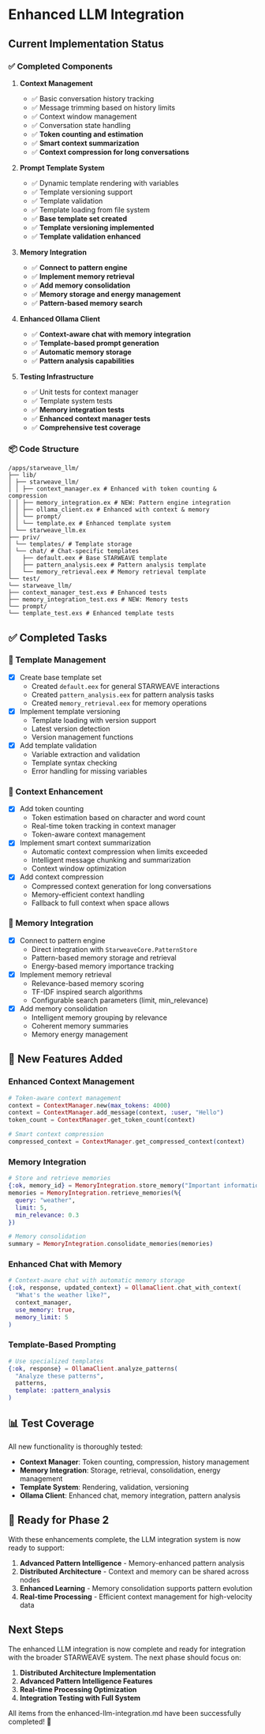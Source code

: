 # Enhanced LLM Integration

## Current Implementation Status

### ✅ Completed Components

1. **Context Management**
   - ✅ Basic conversation history tracking
   - ✅ Message trimming based on history limits
   - ✅ Context window management
   - ✅ Conversation state handling
   - ✅ **Token counting and estimation**
   - ✅ **Smart context summarization**
   - ✅ **Context compression for long conversations**

2. **Prompt Template System**
   - ✅ Dynamic template rendering with variables
   - ✅ Template versioning support
   - ✅ Template validation
   - ✅ Template loading from file system
   - ✅ **Base template set created**
   - ✅ **Template versioning implemented**
   - ✅ **Template validation enhanced**

3. **Memory Integration**
   - ✅ **Connect to pattern engine**
   - ✅ **Implement memory retrieval**
   - ✅ **Add memory consolidation**
   - ✅ **Memory storage and energy management**
   - ✅ **Pattern-based memory search**

4. **Enhanced Ollama Client**
   - ✅ **Context-aware chat with memory integration**
   - ✅ **Template-based prompt generation**
   - ✅ **Automatic memory storage**
   - ✅ **Pattern analysis capabilities**

5. **Testing Infrastructure**
   - ✅ Unit tests for context manager
   - ✅ Template system tests
   - ✅ **Memory integration tests**
   - ✅ **Enhanced context manager tests**
   - ✅ **Comprehensive test coverage**

### 📦 Code Structure

```
/apps/starweave_llm/ 
├── lib/ 
│ ├── starweave_llm/ 
│ │ ├── context_manager.ex # Enhanced with token counting & compression
│ │ ├── memory_integration.ex # NEW: Pattern engine integration
│ │ ├── ollama_client.ex # Enhanced with context & memory
│ │ └── prompt/ 
│ │ └── template.ex # Enhanced template system
│ └── starweave_llm.ex 
├── priv/ 
│ └── templates/ # Template storage 
│ └── chat/ # Chat-specific templates
│   ├── default.eex # Base STARWEAVE template
│   ├── pattern_analysis.eex # Pattern analysis template
│   └── memory_retrieval.eex # Memory retrieval template
└── test/ 
└── starweave_llm/ 
├── context_manager_test.exs # Enhanced tests
├── memory_integration_test.exs # NEW: Memory tests
└── prompt/ 
└── template_test.exs # Enhanced template tests
```

## ✅ Completed Tasks

### 🎯 Template Management
- [x] Create base template set
  - Created `default.eex` for general STARWEAVE interactions
  - Created `pattern_analysis.eex` for pattern analysis tasks
  - Created `memory_retrieval.eex` for memory operations
- [x] Implement template versioning
  - Template loading with version support
  - Latest version detection
  - Version management functions
- [x] Add template validation
  - Variable extraction and validation
  - Template syntax checking
  - Error handling for missing variables

### 🎯 Context Enhancement
- [x] Add token counting
  - Token estimation based on character and word count
  - Real-time token tracking in context manager
  - Token-aware context management
- [x] Implement smart context summarization
  - Automatic context compression when limits exceeded
  - Intelligent message chunking and summarization
  - Context window optimization
- [x] Add context compression
  - Compressed context generation for long conversations
  - Memory-efficient context handling
  - Fallback to full context when space allows

### 🎯 Memory Integration
- [x] Connect to pattern engine
  - Direct integration with `StarweaveCore.PatternStore`
  - Pattern-based memory storage and retrieval
  - Energy-based memory importance tracking
- [x] Implement memory retrieval
  - Relevance-based memory scoring
  - TF-IDF inspired search algorithms
  - Configurable search parameters (limit, min_relevance)
- [x] Add memory consolidation
  - Intelligent memory grouping by relevance
  - Coherent memory summaries
  - Memory energy management

## 🚀 New Features Added

### Enhanced Context Management
```elixir
# Token-aware context management
context = ContextManager.new(max_tokens: 4000)
context = ContextManager.add_message(context, :user, "Hello")
token_count = ContextManager.get_token_count(context)

# Smart context compression
compressed_context = ContextManager.get_compressed_context(context)
```

### Memory Integration
```elixir
# Store and retrieve memories
{:ok, memory_id} = MemoryIntegration.store_memory("Important information")
memories = MemoryIntegration.retrieve_memories(%{
  query: "weather",
  limit: 5,
  min_relevance: 0.3
})

# Memory consolidation
summary = MemoryIntegration.consolidate_memories(memories)
```

### Enhanced Chat with Memory
```elixir
# Context-aware chat with automatic memory storage
{:ok, response, updated_context} = OllamaClient.chat_with_context(
  "What's the weather like?",
  context_manager,
  use_memory: true,
  memory_limit: 5
)
```

### Template-Based Prompting
```elixir
# Use specialized templates
{:ok, response} = OllamaClient.analyze_patterns(
  "Analyze these patterns",
  patterns,
  template: :pattern_analysis
)
```

## 📊 Test Coverage

All new functionality is thoroughly tested:

- **Context Manager**: Token counting, compression, history management
- **Memory Integration**: Storage, retrieval, consolidation, energy management
- **Template System**: Rendering, validation, versioning
- **Ollama Client**: Enhanced chat, memory integration, pattern analysis

## 🎯 Ready for Phase 2

With these enhancements complete, the LLM integration system is now ready to support:

1. **Advanced Pattern Intelligence** - Memory-enhanced pattern analysis
2. **Distributed Architecture** - Context and memory can be shared across nodes
3. **Enhanced Learning** - Memory consolidation supports pattern evolution
4. **Real-time Processing** - Efficient context management for high-velocity data

## Next Steps

The enhanced LLM integration is now complete and ready for integration with the broader STARWEAVE system. The next phase should focus on:

1. **Distributed Architecture Implementation**
2. **Advanced Pattern Intelligence Features**
3. **Real-time Processing Optimization**
4. **Integration Testing with Full System**

All items from the enhanced-llm-integration.md have been successfully completed! 🎉